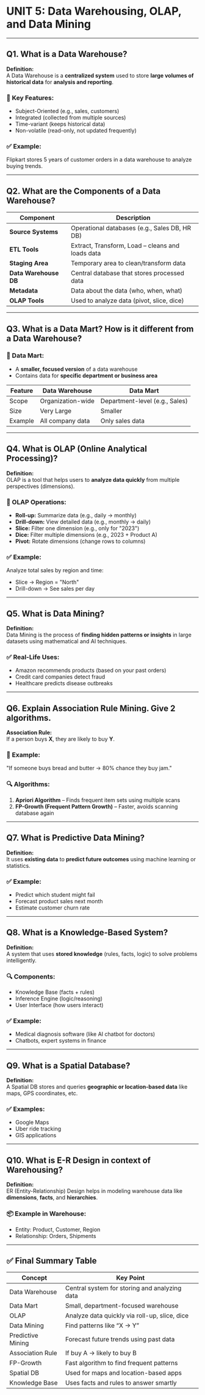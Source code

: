 # UNIT 5: Data Warehousing, OLAP, and Data Mining

---

## Q1. What is a Data Warehouse?

**Definition:**  
A Data Warehouse is a **centralized system** used to store **large volumes of historical data** for **analysis and reporting**.

### 📌 Key Features:
- Subject-Oriented (e.g., sales, customers)
- Integrated (collected from multiple sources)
- Time-variant (keeps historical data)
- Non-volatile (read-only, not updated frequently)

### ✅ Example:
Flipkart stores 5 years of customer orders in a data warehouse to analyze buying trends.

---

## Q2. What are the Components of a Data Warehouse?

| Component           | Description                                                |
|---------------------|------------------------------------------------------------|
| **Source Systems**   | Operational databases (e.g., Sales DB, HR DB)              |
| **ETL Tools**        | Extract, Transform, Load – cleans and loads data           |
| **Staging Area**     | Temporary area to clean/transform data                     |
| **Data Warehouse DB**| Central database that stores processed data                |
| **Metadata**         | Data about the data (who, when, what)                      |
| **OLAP Tools**       | Used to analyze data (pivot, slice, dice)                  |

---

## Q3. What is a Data Mart? How is it different from a Data Warehouse?

### 📘 Data Mart:
- A **smaller, focused version** of a data warehouse
- Contains data for **specific department or business area**

| Feature         | Data Warehouse            | Data Mart                       |
|-----------------|---------------------------|----------------------------------|
| Scope           | Organization-wide         | Department-level (e.g., Sales)   |
| Size            | Very Large                | Smaller                         |
| Example         | All company data          | Only sales data                 |

---

## Q4. What is OLAP (Online Analytical Processing)?

**Definition:**  
OLAP is a tool that helps users to **analyze data quickly** from multiple perspectives (dimensions).

### 📌 OLAP Operations:
- **Roll-up:** Summarize data (e.g., daily → monthly)
- **Drill-down:** View detailed data (e.g., monthly → daily)
- **Slice:** Filter one dimension (e.g., only for "2023")
- **Dice:** Filter multiple dimensions (e.g., 2023 + Product A)
- **Pivot:** Rotate dimensions (change rows to columns)

### ✅ Example:
Analyze total sales by region and time:
- Slice → Region = "North"
- Drill-down → See sales per day

---

## Q5. What is Data Mining?

**Definition:**  
Data Mining is the process of **finding hidden patterns or insights** in large datasets using mathematical and AI techniques.

### ✅ Real-Life Uses:
- Amazon recommends products (based on your past orders)
- Credit card companies detect fraud
- Healthcare predicts disease outbreaks

---

## Q6. Explain Association Rule Mining. Give 2 algorithms.

**Association Rule:**  
If a person buys **X**, they are likely to buy **Y**.

### 🛒 Example:
"If someone buys bread and butter → 80% chance they buy jam."

### 🔍 Algorithms:
1. **Apriori Algorithm** – Finds frequent item sets using multiple scans  
2. **FP-Growth (Frequent Pattern Growth)** – Faster, avoids scanning database again

---

## Q7. What is Predictive Data Mining?

**Definition:**  
It uses **existing data** to **predict future outcomes** using machine learning or statistics.

### ✅ Example:
- Predict which student might fail
- Forecast product sales next month
- Estimate customer churn rate

---

## Q8. What is a Knowledge-Based System?

**Definition:**  
A system that uses **stored knowledge** (rules, facts, logic) to solve problems intelligently.

### 🔍 Components:
- Knowledge Base (facts + rules)
- Inference Engine (logic/reasoning)
- User Interface (how users interact)

### ✅ Example:
- Medical diagnosis software (like AI chatbot for doctors)
- Chatbots, expert systems in finance

---

## Q9. What is a Spatial Database?

**Definition:**  
A Spatial DB stores and queries **geographic or location-based data** like maps, GPS coordinates, etc.

### ✅ Examples:
- Google Maps
- Uber ride tracking
- GIS applications

---

## Q10. What is E-R Design in context of Warehousing?

**Definition:**  
ER (Entity-Relationship) Design helps in modeling warehouse data like **dimensions**, **facts**, and **hierarchies**.

### 📦 Example in Warehouse:
- Entity: Product, Customer, Region  
- Relationship: Orders, Shipments

---

## ✅ Final Summary Table

| Concept              | Key Point                                      |
|----------------------|------------------------------------------------|
| Data Warehouse       | Central system for storing and analyzing data  |
| Data Mart            | Small, department-focused warehouse            |
| OLAP                 | Analyze data quickly via roll-up, slice, dice  |
| Data Mining          | Find patterns like “X → Y”                     |
| Predictive Mining    | Forecast future trends using past data         |
| Association Rule     | If buy A → likely to buy B                     |
| FP-Growth            | Fast algorithm to find frequent patterns       |
| Spatial DB           | Used for maps and location-based apps          |
| Knowledge Base       | Uses facts and rules to answer smartly         |

